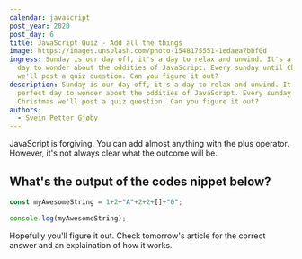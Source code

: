 ```yaml
---
calendar: javascript
post_year: 2020
post_day: 6
title: JavaScript Quiz - Add all the things
image: https://images.unsplash.com/photo-1548175551-1edaea7bbf0d
ingress: Sunday is our day off, it's a day to relax and unwind. It's a perfect
  day to wonder about the oddities of JavaScript. Every sunday until Christmas
  we'll post a quiz question. Can you figure it out?
description: Sunday is our day off, it's a day to relax and unwind. It's a
  perfect day to wonder about the oddities of JavaScript. Every sunday until
  Christmas we'll post a quiz question. Can you figure it out?
authors:
  - Svein Petter Gjøby
---
```

JavaScript is forgiving. You can add almost anything with the plus operator. However, it's not always clear what the outcome will be. 


## What's the output of the codes nippet below? 

```javascript
const myAwesomeString = 1+2+"A"+2+2+[]+"0";

console.log(myAwesomeString);
```

Hopefully you'll figure it out. Check tomorrow's article for the correct answer and an explaination of how it works. 
